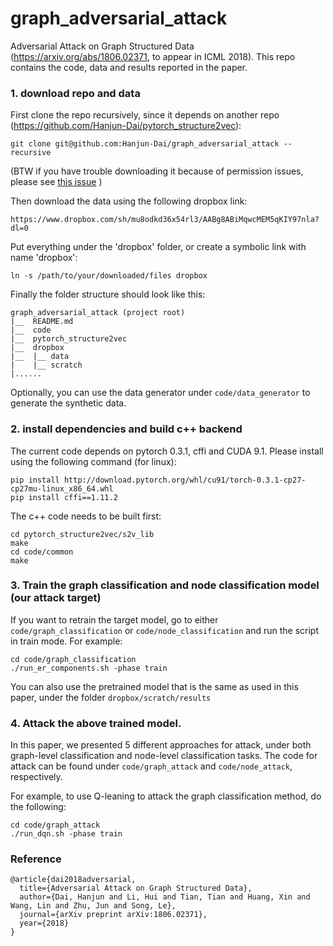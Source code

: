 # graph_adversarial_attack
Adversarial Attack on Graph Structured Data (https://arxiv.org/abs/1806.02371, to appear in ICML 2018). 
This repo contains the code, data and results reported in the paper.

### 1. download repo and data

First clone the repo recursively, since it depends on another repo (https://github.com/Hanjun-Dai/pytorch_structure2vec):

    git clone git@github.com:Hanjun-Dai/graph_adversarial_attack --recursive

(BTW if you have trouble downloading it because of permission issues, please see [this issue](https://ai.googleblog.com/2021/05/kelm-integrating-knowledge-graphs-with.html) )

Then download the data using the following dropbox link:

    https://www.dropbox.com/sh/mu8odkd36x54rl3/AABg8ABiMqwcMEM5qKIY97nla?dl=0

Put everything under the 'dropbox' folder, or create a symbolic link with name 'dropbox':

    ln -s /path/to/your/downloaded/files dropbox
    
Finally the folder structure should look like this:

    graph_adversarial_attack (project root)
    |__  README.md
    |__  code
    |__  pytorch_structure2vec
    |__  dropbox
    |__  |__ data
    |    |__ scratch
    |......
    
Optionally, you can use the data generator under ``code/data_generator`` to generate the synthetic data.

### 2. install dependencies and build c++ backend

The current code depends on pytorch 0.3.1, cffi and CUDA 9.1. Please install using the following command (for linux):

    pip install http://download.pytorch.org/whl/cu91/torch-0.3.1-cp27-cp27mu-linux_x86_64.whl 
    pip install cffi==1.11.2
    
The c++ code needs to be built first:

    cd pytorch_structure2vec/s2v_lib
    make
    cd code/common
    make

### 3. Train the graph classification and node classification model (our attack target)

If you want to retrain the target model, go to either ``code/graph_classification`` or ``code/node_classification`` and run the script in train mode. For example:

    cd code/graph_classification
    ./run_er_components.sh -phase train

You can also use the pretrained model that is the same as used in this paper, under the folder ``dropbox/scratch/results``

### 4. Attack the above trained model. 

In this paper, we presented 5 different approaches for attack, under both graph-level classification and node-level classification tasks. The code for attack can be found under ``code/graph_attack`` and ``code/node_attack``, respectively. 

For example, to use Q-leaning to attack the graph classification method, do the following:

    cd code/graph_attack
    ./run_dqn.sh -phase train

### Reference 

    @article{dai2018adversarial,
      title={Adversarial Attack on Graph Structured Data},
      author={Dai, Hanjun and Li, Hui and Tian, Tian and Huang, Xin and Wang, Lin and Zhu, Jun and Song, Le},
      journal={arXiv preprint arXiv:1806.02371},
      year={2018}
    }



